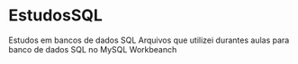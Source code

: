 # EstudosSQL
Estudos em bancos de dados SQL
Arquivos que utilizei durantes aulas para banco de dados SQL no MySQL Workbeanch

